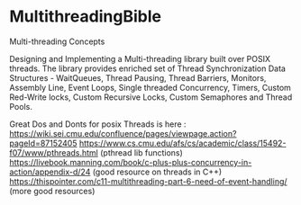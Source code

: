 # MultithreadingBible
Multi-threading Concepts

Designing and Implementing a Multi-threading library built over POSIX threads. The library provides enriched set of Thread Synchronization Data Structures - WaitQueues, Thread Pausing, Thread Barriers, Monitors, Assembly Line, Event Loops, Single threaded Concurrency, Timers, Custom Red-Write locks, Custom Recursive Locks, Custom Semaphores and Thread Pools.

Great Dos and Donts for posix Threads is here :
https://wiki.sei.cmu.edu/confluence/pages/viewpage.action?pageId=87152405
https://www.cs.cmu.edu/afs/cs/academic/class/15492-f07/www/pthreads.html  (pthread lib functions)
https://livebook.manning.com/book/c-plus-plus-concurrency-in-action/appendix-d/24 (good resource on threads in C++)
https://thispointer.com/c11-multithreading-part-6-need-of-event-handling/ (more good resources)
